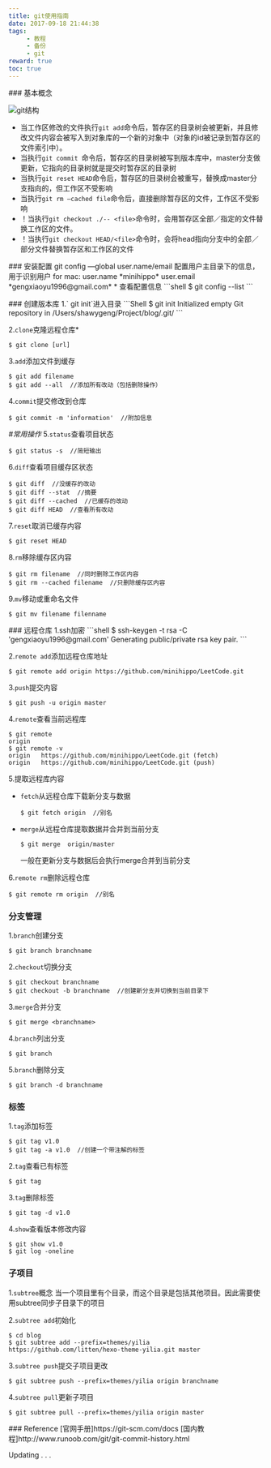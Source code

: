 ```yaml
---
title: git使用指南
date: 2017-09-18 21:44:38
tags:
     - 教程
     - 备份
     - git
reward: true
toc: true
---
```

<p>    
### 基本概念

![git结构](/picture/git结构.png)

<!--more-->

* 当工作区修改的文件执行`git add`命令后，暂存区的目录树会被更新，并且修改文件内容会被写入到对象库的一个新的对象中（对象的id被记录到暂存区的文件索引中）。
* 当执行`git commit `命令后，暂存区的目录树被写到版本库中，master分支做更新，它指向的目录树就是提交时暂存区的目录树
* 当执行`git reset HEAD`命令后，暂存区的目录树会被重写，替换成master分支指向的，但工作区不受影响
* 当执行`git rm —cached file`命令后，直接删除暂存区的文件，工作区不受影响
* ！当执行`git checkout ./-- <file>`命令时，会用暂存区全部／指定的文件替换工作区的文件。
* ！当执行`git checkout HEAD/<file>`命令时，会将head指向分支中的全部／部分文件替换暂存区和工作区的文件

<p>
### 安装配置
git config —global user.name/email 配置用户主目录下的信息，用于识别用户
for mac: user.name *minihippo*  
         user.email *gengxiaoyu1996@gmail.com*
* 查看配置信息
```shell
$ git config --list
```
<p>
### 创建版本库
1.` git init`进入目录 
  ```Shell
  $ git init
  Initialized empty Git repository in /Users/shawygeng/Project/blog/.git/
  ```

2.`clone`克隆远程仓库*
   ~~~shell
   $ git clone [url]
   ~~~

3.`add`添加文件到缓存
   ```shell
   $ git add filename
   $ git add --all  //添加所有改动（包括删除操作）
   ```

4.`commit`提交修改到仓库
   ```shell
   $ git commit -m 'information'  //附加信息
   ```
   *\#常用操作*
5.`status`查看项目状态
   ```shell
   $ git status -s  //简短输出
   ```

6.`diff`查看项目缓存区状态
   ```shell
   $ git diff  //没缓存的改动
   $ git diff --stat  //摘要
   $ git diff --cached  //已缓存的改动
   $ git diff HEAD  //查看所有改动
   ```

7.`reset`取消已缓存内容
   ```shell
   $ git reset HEAD
   ```

8.`rm`移除缓存区内容
   ```shell
   $ git rm filename  //同时删除工作区内容
   $ git rm --cached filename  //只删除缓存区内容
   ```

9.`mv`移动或重命名文件
   ```shell
   $ git mv filename filenname
   ```
<p>
### 远程仓库
1.ssh加密
   ```shell
   $ ssh-keygen -t rsa -C 'gengxiaoyu1996@gmail.com'
   Generating public/private rsa key pair.
   ```

2.`remote add`添加远程仓库地址
   ```shell
   $ git remote add origin https://github.com/minihippo/LeetCode.git
   ```

3.`push`提交内容
   ```shell
   $ git push -u origin master
   ```

4.`remote`查看当前远程库
   ```shell
   $ git remote
   origin
   $ git remote -v
   origin	https://github.com/minihippo/LeetCode.git (fetch)
   origin	https://github.com/minihippo/LeetCode.git (push)
   ```

5.提取远程库内容
   * `fetch`从远程仓库下载新分支与数据
     ~~~shell
     $ git fetch origin  //别名
     ~~~
   * `merge`从远程仓库提取数据并合并到当前分支
     ~~~shell
     $ git merge  origin/master
     ~~~
     一般在更新分支与数据后会执行merge合并到当前分支

6.`remote rm`删除远程仓库
   ~~~shell
   $ git remote rm origin  //别名
   ~~~

<p>

### 分支管理
1.`branch`创建分支
   ```shell
   $ git branch branchname
   ```

2.`checkout`切换分支
   ```shell
   $ git checkout branchname
   $ git checkout -b branchname  //创建新分支并切换到当前目录下
   ```

3.`merge`合并分支
   ```Shell
   $ git merge <branchname>
   ```

4.`branch`列出分支
   ```shell
   $ git branch
   ```

5.`branch`删除分支
   ```shell
   $ git branch -d branchname
   ```
<p>

### 标签
1.`tag`添加标签
   ```shell
   $ git tag v1.0
   $ git tag -a v1.0  //创建一个带注解的标签
   ```

2.`tag`查看已有标签
   ```Shell
   $ git tag
   ```

3.`tag`删除标签
   ```shell
   $ git tag -d v1.0
   ```

4.`show`查看版本修改内容
   ```shell
   $ git show v1.0
   $ git log -oneline
   ```
<p>

### 子项目

1.`subtree`概念
   当一个项目里有个目录，而这个目录是包括其他项目。因此需要使用subtree同步子目录下的项目

2.`subtree add`初始化
   ~~~shell
   $ cd blog
   $ git subtree add --prefix=themes/yilia https://github.com/litten/hexo-theme-yilia.git master
   ~~~

3.`subtree push`提交子项目更改
   ~~~shell
   $ git subtree push --prefix=themes/yilia origin branchname
   ~~~

4.`subtree pull`更新子项目
   ~~~shell
   $ git subtree pull --prefix=themes/yilia origin master
   ~~~

<p>
### Reference
[官网手册]https://git-scm.com/docs
[国内教程]http://www.runoob.com/git/git-commit-history.html  

Updating . . . 
